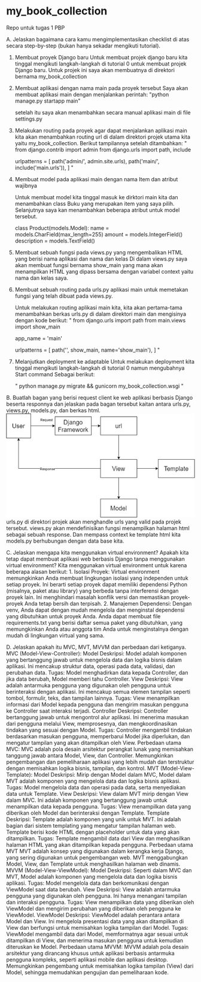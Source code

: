 # my_book_collection
Repo untuk tugas 1 PBP

A. Jelaskan bagaimana cara kamu mengimplementasikan checklist di atas secara step-by-step (bukan hanya sekadar mengikuti tutorial).
1. Membuat proyek Django baru
    Untuk membuat projek django baru kita tinggal mengikuti langkah-langkah di tutorial 0 untuk membuat projek Django baru. Untuk projek ini saya akan membuatnya di direktori bernama my_book_collection
2. Membuat aplikasi dengan nama main pada proyek tersebut
    Saya akan membuat aplikasi main dengan menjalankan perintah:
    "python manage.py startapp main"

    setelah itu saya akan menambahkan secara manual aplikasi main di file settings.py
3. Melakukan routing pada proyek agar dapat menjalankan aplikasi main
    kita akan menambahkan routing url di dalam direktori projek utama kita yaitu my_book_collection. Berikut tampilannya setelah ditambahkan:
    "
    from django.contrib import admin
    from django.urls import path, include

    urlpatterns = [
        path('admin/', admin.site.urls),
        path('main/', include('main.urls')),
    ]
    "

4. Membuat model pada aplikasi main dengan nama Item dan atribut wajibnya

    Untuk membuat model kita tinggal masuk ke dirktori main kita dan menambahkan class Buku yang merupakan item yang saya pilih. Selanjutnya saya kan menambahkan beberapa atribut untuk model tersebut.
    
    class Product(models.Model):
        name = models.CharField(max_length=255)
        amount = models.IntegerField()
        description = models.TextField()

5. Membuat sebuah fungsi pada views.py yang mengembalikan HTML yang berisi nama aplikasi dan nama dan kelas
    Di dalam views.py saya akan membuat fungsi bernama show_main yang mana akan menampilkan HTML yang dipass bersama dengan variabel context yaitu nama dan kelas saya.

6. Membuat sebuah routing pada urls.py aplikasi main untuk memetakan fungsi yang telah dibuat pada views.py.
    
    Untuk melakukan routing aplikasi main kita, kita akan pertama-tama menambahkan berkas urls.py di dalam direktori main dan mengisinya dengan kode berikut:
    "
    from django.urls import path
    from main.views import show_main

    app_name = 'main'

    urlpatterns = [
        path('', show_main, name='show_main'),
    ]
    "

7. Melanjutkan deployment ke adaptable
    Untuk melakukan deployment kita tinggal mengikuti langkah-langkah di tutorial 0 namun mengubahnya Start command Sebagai berikut:

    "
    python manage.py migrate && gunicorn my_book_collection.wsgi
    " 

B. Buatlah bagan yang berisi request client ke web aplikasi berbasis Django beserta responnya dan jelaskan pada bagan tersebut kaitan antara urls.py, views.py, models.py, dan berkas html.
    ![Alt text](diagram.jpg)
    urls.py di direktori projek akan menghandle urls yang valid pada projek tersebut. 
    views.py akan mendefinisikan fungsi menampilkan halaman html sebagai sebuah response. Dan mempass context ke template html kita
    models.py berhubungan dengan data base kita. 


C. Jelaskan mengapa kita menggunakan virtual environment? Apakah kita tetap dapat membuat aplikasi web berbasis Django tanpa menggunakan virtual environment?
    Kita menggunakan virtual environment untuk karena beberapa alasan berikut:
    1. Isolasi Proyek: Virtual environment memungkinkan Anda membuat lingkungan isolasi yang independen untuk setiap proyek. Ini berarti setiap proyek dapat memiliki dependensi Python (misalnya, paket atau library) yang berbeda tanpa interferensi dengan proyek lain. Ini menghindari masalah konflik versi dan memastikan proyek-proyek Anda tetap bersih dan terpisah.
    2. Manajemen Dependensi: Dengan venv, Anda dapat dengan mudah mengelola dan menginstal dependensi yang dibutuhkan untuk proyek Anda. Anda dapat membuat file requirements.txt yang berisi daftar semua paket yang dibutuhkan, yang memungkinkan Anda atau anggota tim Anda untuk menginstalnya dengan mudah di lingkungan virtual yang sama.

D. Jelaskan apakah itu MVC, MVT, MVVM dan perbedaan dari ketiganya.
    MVC (Model-View-Controller):
    Model
    Deskripsi: Model adalah komponen yang bertanggung jawab untuk mengelola data dan logika bisnis dalam aplikasi. Ini mencakup struktur data, operasi pada data, validasi, dan perubahan data.
    Tugas: Model menghadirkan data kepada Controller, dan jika data berubah, Model memberi tahu Controller.
    View
    Deskripsi: View adalah antarmuka pengguna yang digunakan oleh pengguna untuk berinteraksi dengan aplikasi. Ini mencakup semua elemen tampilan seperti tombol, formulir, teks, dan tampilan lainnya.
    Tugas: View menampilkan informasi dari Model kepada pengguna dan mengirim masukan pengguna ke Controller saat interaksi terjadi.
    Controller
    Deskripsi: Controller bertanggung jawab untuk mengontrol alur aplikasi. Ini menerima masukan dari pengguna melalui View, memprosesnya, dan mengkoordinasikan tindakan yang sesuai dengan Model.
    Tugas: Controller mengambil tindakan berdasarkan masukan pengguna, memperbarui Model jika diperlukan, dan mengatur tampilan yang akan ditampilkan oleh View.
    Perbedaan utama MVC:
    MVC adalah pola desain arsitektur perangkat lunak yang memisahkan tanggung jawab antara Model, View, dan Controller.
    Memungkinkan pengembangan dan pemeliharaan aplikasi yang lebih mudah dan terstruktur dengan memisahkan logika bisnis, tampilan, dan kontrol.
    MVT (Model-View-Template):
    Model
    Deskripsi: Mirip dengan Model dalam MVC, Model dalam MVT adalah komponen yang mengelola data dan logika bisnis aplikasi.
    Tugas: Model mengelola data dan operasi pada data, serta menyediakan data untuk Template.
    View
    Deskripsi: View dalam MVT mirip dengan View dalam MVC. Ini adalah komponen yang bertanggung jawab untuk menampilkan data kepada pengguna.
    Tugas: View menampilkan data yang diberikan oleh Model dan berinteraksi dengan Template.
    Template
    Deskripsi: Template adalah komponen yang unik untuk MVT. Ini adalah bagian dari sistem templating yang mengatur tampilan halaman web. Template berisi kode HTML dengan placeholder untuk data yang akan ditampilkan.
    Tugas: Template mengambil data dari View dan menghasilkan halaman HTML yang akan ditampilkan kepada pengguna.
    Perbedaan utama MVT
    MVT adalah konsep yang digunakan dalam kerangka kerja Django, yang sering digunakan untuk pengembangan web.
    MVT menggabungkan Model, View, dan Template untuk menghasilkan halaman web dinamis.
    MVVM (Model-View-ViewModel):
    Model
    Deskripsi: Seperti dalam MVC dan MVT, Model adalah komponen yang mengelola data dan logika bisnis aplikasi.
    Tugas: Model mengelola data dan berkomunikasi dengan ViewModel saat data berubah.
    View
    Deskripsi: View adalah antarmuka pengguna yang digunakan oleh pengguna. Ini hanya menangani tampilan dan interaksi pengguna.
    Tugas: View menampilkan data yang diberikan oleh ViewModel dan mengirim perubahan yang diberikan oleh pengguna ke ViewModel.
    ViewModel
    Deskripsi: ViewModel adalah perantara antara Model dan View. Ini mengelola presentasi data yang akan ditampilkan di View dan berfungsi untuk memisahkan logika tampilan dari Model.
    Tugas: ViewModel mengambil data dari Model, memformatnya agar sesuai untuk ditampilkan di View, dan menerima masukan pengguna untuk kemudian diteruskan ke Model.
    Perbedaan utama MVVM:
    MVVM adalah pola desain arsitektur yang dirancang khusus untuk aplikasi berbasis antarmuka pengguna kompleks, seperti aplikasi mobile dan aplikasi desktop.
    Memungkinkan pengembang untuk memisahkan logika tampilan (View) dari Model, sehingga memudahkan pengujian dan pemeliharaan kode.
